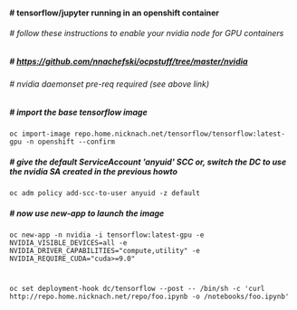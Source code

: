 ####  # tensorflow/jupyter running in an openshift container
###### # follow these instructions to enable your nvidia node for GPU containers
##### #  https://github.com/nnachefski/ocpstuff/tree/master/nvidia
###### # nvidia daemonset pre-req required (see above link)
##### # import the base tensorflow image
```
oc import-image repo.home.nicknach.net/tensorflow/tensorflow:latest-gpu -n openshift --confirm
```
##### # give the default ServiceAccount 'anyuid' SCC or, switch the DC to use the nvidia SA created in the previous howto
```
oc adm policy add-scc-to-user anyuid -z default
```
##### # now use new-app to launch the image
```
oc new-app -n nvidia -i tensorflow:latest-gpu -e NVIDIA_VISIBLE_DEVICES=all -e NVIDIA_DRIVER_CAPABILITIES="compute,utility" -e NVIDIA_REQUIRE_CUDA="cuda>=9.0"
```
# 
```
oc set deployment-hook dc/tensorflow --post -- /bin/sh -c 'curl http://repo.home.nicknach.net/repo/foo.ipynb -o /notebooks/foo.ipynb'
```
